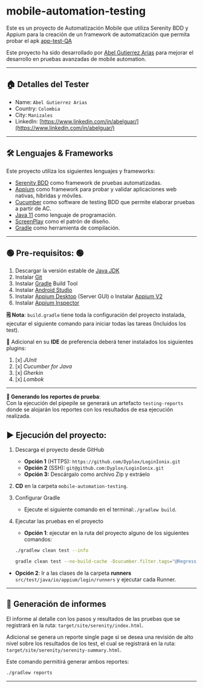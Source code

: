 # mobile-automation-testing

Este es un proyecto de Automatización Mobile que utiliza Serenity BDD y Appium para la creación de
un framework de automatización que permita probar el apk
[app-test-QA](https://drive.google.com/file/d/163IBOI9sN2YPShYQfvXaAQz1VASRtsZv/view?usp=share_link)

Este proyecto ha sido desarrollado por [Abel Gutierrez Arias](https://www.linkedin.com/in/abelguar/)
para mejorar el desarrollo en pruebas avanzadas de mobile automation.
***

## 🏠 Detalles del Tester

* Name: `Abel Gutierrez Arias`
* Country: `Colombia`
* City: `Manizales`
* LinkedIn: [https://www.linkedin.com/in/abelguar/](https://www.linkedin.com/in/abelguar/)

***

## 🛠️ Lenguajes & Frameworks

Este proyecto utiliza los siguientes lenguajes y frameworks:

* [Serenity BDD](https://serenity-bdd.github.io/) como framework de pruebas automatizadas.
* [Appium](http://appium.io/docs/en/2.0/) como framework para probar y validar aplicaciones web
  nativas, híbridas y móviles.
* [Cucumber](https://cucumber.io/) como software de testing BDD que permite elaborar pruebas a
  partir de AC.
* [Java 11](https://www.oracle.com/co/java/technologies/javase/jdk11-archive-downloads.html) como
  lenguaje de programación.
* [ScreenPlay](https://serenity-js.org/handbook/thinking-in-serenity-js/screenplay-pattern.html)
  como el patrón de diseño.
* [Gradle](https://gradle.org/) como herramienta de compilación.

***

## 🟢 Pre-requisitos: 🟢

1. Descargar la versión estable
   de [Java JDK](https://www.oracle.com/co/java/technologies/javase/jdk11-archive-downloads.html)
2. Instalar [Git](https://git-scm.com)
3. Instalar [Gradle](https://gradle.org/install/) Build Tool
4. Instalar [Android Studio](https://developer.android.com/studio)
5. Instalar [Appium Desktop](https://github.com/appium/appium-desktop) (Server GUI) o
   Instalar [Appium V2](https://github.com/appium/appium)
6. Instalar [Appium Inspector](https://github.com/appium/appium-inspector)

**🗒️ Nota**: `build.gradle` tiene toda la configuración del proyecto instalada, ejecutar el
siguiente comando para iniciar todas las tareas (Incluidos los test).

👀 Adicional en su **IDE** de preferencia deberá tener instalados los siguientes plugins:

1. [x] *JUnit*
2. [x] *Cucumber for Java*
3. [x] *Gherkin*
4. [x] *Lombok*

***

**📄️ Generando los reportes de prueba**:  
Con la ejecución del pipepile se generará un artefacto `testing-reports` donde se alojarán los
reportes con los resultados de esa ejecución realizada.

## ▶️ Ejecución del proyecto:

1. Descarga el proyecto desde GitHub
    * **Opción 1** (HTTPS): `https://github.com/Dyplox/LoginIonix.git`
    * **Opción 2** (SSH): `git@github.com:Dyplox/LoginIonix.git`
    * **Opción 3:** Descárgalo como archivo Zip y extráelo

2. **CD** en la carpeta `mobile-automation-testing`.
3. Configurar Gradle
    * Ejecute el siguiente comando en el terminal:`./gradlew build`.

4. Ejecutar las pruebas en el proyecto
    * **Opción 1**: ejecutar en la ruta del proyecto alguno de los siguientes comandos:

    ```bash
    ./gradlew clean test --info
    ```

    ```bash
    gradle clean test --no-build-cache -Dcucumber.filter.tags="@Regression"
    ```

* **Opción 2**: Ir a las clases de la carpeta **runners** `src/test/java/io/appium/login/runners` y
  ejecutar cada Runner.

***

## 📄 Generación de informes

El informe al detalle con los pasos y resultados de las pruebas que se registrará en la ruta:
`target/site/serenity/index.html`.

Adicional se genera un reporte single page si se desea una revisión de alto nivel sobre los
resultados de los test, el cual se registrará en la ruta:
`target/site/serenity/serenity-summary.html`.

Este comando permitirá generar ambos reportes:

```bash
./gradlew reports
```

***